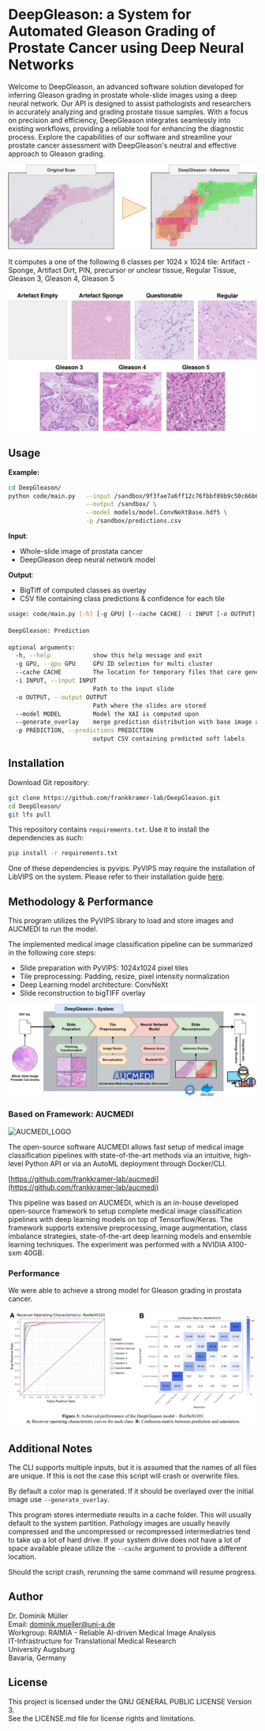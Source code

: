 # DeepGleason: a System for Automated Gleason Grading of Prostate Cancer using Deep Neural Networks

Welcome to DeepGleason, an advanced software solution developed for inferring Gleason grading in prostate whole-slide images using a deep neural network. Our API is designed to assist pathologists and researchers in accurately analyzing and grading prostate tissue samples. With a focus on precision and efficiency, DeepGleason integrates seamlessly into existing workflows, providing a reliable tool for enhancing the diagnostic process. Explore the capabilities of our software and streamline your prostate cancer assessment with DeepGleason's neutral and effective approach to Gleason grading.

![viz](docs/viz.png)

It computes a one of the following 6 classes per 1024 x 1024 tile: 
Artifact - Sponge, Artifact Dirt, PIN, precursor or unclear tissue, Regular Tissue, Gleason 3, Gleason 4, Gleason 5

![viz](docs/samples.png)

## Usage

**Example:**  
```sh
cd DeepGleason/
python code/main.py   --input /sandbox/9f3fae7a6ff12c76fbbf89b9c50c66b6.ome.tiff \
                      --output /sandbox/ \
                      --model models/model.ConvNeXtBase.hdf5 \
                      -p /sandbox/predictions.csv
```

**Input**: 
- Whole-slide image of prostata cancer
- DeepGleason deep neural network model

**Output**: 
- BigTiff of computed classes as overlay
- CSV file containing class predictions & confidence for each tile

```sh
usage: code/main.py [-h] [-g GPU] [--cache CACHE] -i INPUT [-o OUTPUT] [--model MODEL] [--generate_overlay] [-p PREDICTION]

DeepGleason: Prediction

optional arguments:
  -h, --help            show this help message and exit
  -g GPU, --gpu GPU     GPU ID selection for multi cluster
  --cache CACHE         The location for temporary files that care generated during generation
  -i INPUT, --input INPUT
                        Path to the input slide
  -o OUTPUT, --output OUTPUT
                        Path where the slides are stored
  --model MODEL         Model the XAI is computed upon
  --generate_overlay    merge prediction distribution with base image as overlay
  -p PREDICTION, --predictions PREDICTION
                        output CSV containing predicted soft labels
```

## Installation

Download Git repository:
```sh
git clone https://github.com/frankkramer-lab/DeepGleason.git
cd DeepGleason/
git lfs pull
```

This repository contains `requirements.txt`. Use it to install the dependencies as such:
```sh
pip install -r requirements.txt
```

One of these dependencies is pyvips. PyVIPS may require the installation of LibVIPS on the system. Please refer to their installation guide [here](https://github.com/libvips/pyvips).

## Methodology & Performance

This program utilizes the PyVIPS library to load and store images and AUCMEDI to run the model. 

The implemented medical image classification pipeline can be summarized in the following core steps:
- Slide preparation with PyVIPS: 1024x1024 pixel tiles
- Tile preprocessing: Padding, resize, pixel intensity normalization
- Deep Learning model architecture: ConvNeXt
- Slide reconstruction to bigTIFF overlay

![workflow](docs/workflow.png)

### Based on Framework: AUCMEDI

![AUCMEDI_LOGO](https://github.com/frankkramer-lab/aucmedi/raw/master/docs/images/aucmedi.logo.description.png)

The open-source software AUCMEDI allows fast setup of medical image classification pipelines with state-of-the-art methods via an intuitive, high-level Python API or via an AutoML deployment through Docker/CLI.

[https://github.com/frankkramer-lab/aucmedi](https://github.com/frankkramer-lab/aucmedi)

This pipeline was based on AUCMEDI, which is an in-house developed open-source framework to setup complete medical image classification pipelines with deep learning models on top of Tensorflow/Keras⁠. The framework supports extensive preprocessing, image augmentation, class imbalance strategies, state-of-the-art deep learning models and ensemble learning techniques. The experiment was performed with a NVIDIA A100-sxm 40GB.

### Performance

We were able to achieve a strong model for Gleason grading in prostata cancer.

![performance](docs/performance.png)

## Additional Notes

The CLI supports multiple inputs, but it is assumed that the names of all files are unique. If this is not the case this script will crash or overwrite files.

By default a color map is generated. If it should be overlayed over the initial image use `--generate_overlay`.

This program stores intermediate results in a cache folder. This will usually default to the system partition.
Pathology images are usually heavily compressed and the uncompressed or recompressed intermediatries tend to take up a lot of hard drive.
If your system drive does not have a lot of space available please utilize the  `--cache` argument to proviide a different location.

Should the script crash, rerunning the same command will resume progress.

## Author

Dr. Dominik Müller  
Email: dominik.mueller@uni-a.de  
Workgroup: RAIMIA - Reliable AI-driven Medical Image Analysis  
IT-Infrastructure for Translational Medical Research  
University Augsburg  
Bavaria, Germany

## License

This project is licensed under the GNU GENERAL PUBLIC LICENSE Version 3.  
See the LICENSE.md file for license rights and limitations.

